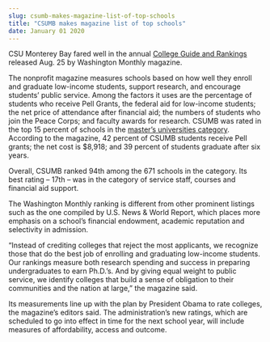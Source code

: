 ```yaml
---
slug: csumb-makes-magazine-list-of-top-schools
title: "CSUMB makes magazine list of top schools"
date: January 01 2020
---
```


 
<p>
  CSU Monterey Bay fared well in the annual
  <a href="https://www.washingtonmonthly.com/college_guide/"
    >College Guide and Rankings</a
  >
  released Aug. 25 by Washington Monthly magazine.
</p>
<p>
  The nonprofit magazine measures schools based on how well they enroll and
  graduate low-income students, support research, and encourage students’ public
  service. Among the factors it uses are the percentage of students who receive
  Pell Grants, the federal aid for low-income students; the net price of
  attendance after financial aid; the numbers of students who join the Peace
  Corps; and faculty awards for research. CSUMB was rated in the top 15 percent
  of schools in the
  <a
    href="//www.washingtonmonthly.com/college_guide/rankings-2014/masters-universities-rank.php"
    >master’s universities category</a
  >. According to the magazine, 42 percent of CSUMB students receive Pell
  grants; the net cost is $8,918; and 39 percent of students graduate after six
  years.
</p>
<p>
  Overall, CSUMB ranked 94th among the 671 schools in the category. Its best
  rating – 17th – was in the category of service staff, courses and financial
  aid support.
</p>
<p>
  The Washington Monthly ranking is different from other prominent listings such
  as the one compiled by U.S. News &amp; World Report, which places more
  emphasis on a school’s financial endowment, academic reputation and
  selectivity in admission.
</p>
<p>
  “Instead of crediting colleges that reject the most applicants, we recognize
  those that do the best job of enrolling and graduating low-income students.
  Our rankings measure both research spending and success in preparing
  undergraduates to earn Ph.D.’s. And by giving equal weight to public service,
  we identify colleges that build a sense of obligation to their communities and
  the nation at large,” the magazine said.
</p>
<p>
  Its measurements line up with the plan by President Obama to rate colleges,
  the magazine’s editors said. The administration’s new ratings, which are
  scheduled to go into effect in time for the next school year, will include
  measures of affordability, access and outcome.
</p>
 
